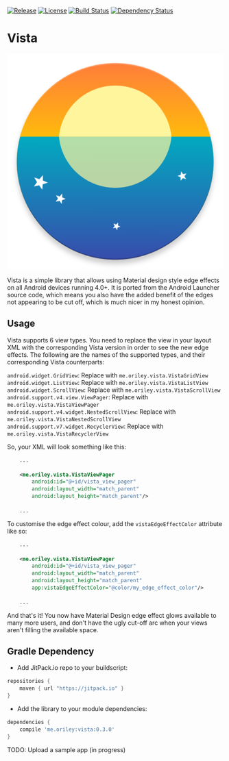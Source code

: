 [![Release](https://jitpack.io/v/com.github.oriley-me/vista.svg)](https://jitpack.io/#com.github.oriley-me/vista) [![License](https://img.shields.io/badge/license-Apache%202.0-blue.svg)](http://www.apache.org/licenses/LICENSE-2.0) [![Build Status](https://travis-ci.org/oriley-me/vista.svg?branch=master)](https://travis-ci.org/oriley-me/vista) [![Dependency Status](https://www.versioneye.com/user/projects/56b73e38f6e506003a88f1cd/badge.svg?style=flat)](https://www.versioneye.com/user/projects/56b73e38f6e506003a88f1cd)

# Vista
![Logo](artwork/icon.png)

Vista is a simple library that allows using Material design style edge effects on all Android devices running 4.0+. It
is ported from the Android Launcher source code, which means you also have the added benefit of the edges not appearing
to be cut off, which is much nicer in my honest opinion.


## Usage


Vista supports 6 view types. You need to replace the view in your layout XML with the corresponding Vista version in
order to see the new edge effects. The following are the names of the supported types, and their corresponding Vista
counterparts:

`android.widget.GridView`: Replace with `me.oriley.vista.VistaGridView`  
`android.widget.ListView`: Replace with `me.oriley.vista.VistaListView`  
`android.widget.ScrollView`: Replace with `me.oriley.vista.VistaScrollView`  
`android.support.v4.view.ViewPager`: Replace with `me.oriley.vista.VistaViewPager`  
`android.support.v4.widget.NestedScrollView`: Replace with `me.oriley.vista.VistaNestedScrollView`  
`android.support.v7.widget.RecyclerView`: Replace with `me.oriley.vista.VistaRecyclerView`  

So, your XML will look something like this:

```xml
    ...

    <me.oriley.vista.VistaViewPager
        android:id="@+id/vista_view_pager"
        android:layout_width="match_parent"
        android:layout_height="match_parent"/>

    ...
```

To customise the edge effect colour, add the `vistaEdgeEffectColor` attribute like so:

```xml
    ...

    <me.oriley.vista.VistaViewPager
        android:id="@+id/vista_view_pager"
        android:layout_width="match_parent"
        android:layout_height="match_parent"
        app:vistaEdgeEffectColor="@color/my_edge_effect_color"/>

    ...
```

And that's it! You now have Material Design edge effect glows available to many more users, and don't have the ugly
cut-off arc when your views aren't filling the available space.


## Gradle Dependency


 * Add JitPack.io repo to your buildscript:

```gradle
repositories {
    maven { url "https://jitpack.io" }
}
```

 * Add the library to your module dependencies:

```gradle
dependencies {
    compile 'me.oriley:vista:0.3.0'
}
```

TODO: Upload a sample app (in progress)

